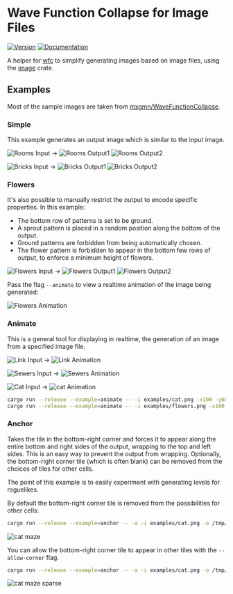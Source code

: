 # Wave Function Collapse for Image Files

[![Version](https://img.shields.io/crates/v/wfc_image.svg)](https://crates.io/crates/wfc_image)
[![Documentation](https://docs.rs/wfc_image/badge.svg)](https://docs.rs/wfc_image)

A helper for [wfc](https://github.com/stevebob/wfc/tree/master/wfc) to simplify generating
images based on image files, using the [image](https://crates.io/crates/image) crate.

## Examples

Most of the sample images are taken from [mxgmn/WaveFunctionCollapse](https://github.com/mxgmn/WaveFunctionCollapse).

### Simple

This example generates an output image which is similar to the input image.

![Rooms Input](/images/rooms.png)
->
![Rooms Output1](/images/rooms-output1.png)
![Rooms Output2](/images/rooms-output2.png)

![Bricks Input](/images/bricks.png)
->
![Bricks Output1](/images/bricks-output1.png)
![Bricks Output2](/images/bricks-output2.png)

### Flowers

It's also possible to manually restrict the output to encode specific
properties. In this example:
 - The bottom row of patterns is set to be ground.
 - A sprout pattern is placed in a random position along the bottom of the
   output.
 - Ground patterns are forbidden from being automatically chosen.
 - The flower pattern is forbidden to appear in the bottom few rows of output,
   to enforce a minimum height of flowers.

![Flowers Input](/images/flowers.png)
->
![Flowers Output1](/images/flowers-output1.png)
![Flowers Output2](/images/flowers-output2.png)

Pass the flag `--animate` to view a realtime animation of the image being generated:

![Flowers Animation](/images/flowers-animate.gif)

### Animate

This is a general tool for displaying in realtime, the generation of an image
from a specified image file.

![Link Input](/images/link.png)
->
![Link Animation](/images/link-animate.gif)

![Sewers Input](/images/sewers.png)
->
![Sewers Animation](/images/sewers-animate.gif)

![Cat Input](/images/cat.png)
->
![cat Animation](/images/cat-animate.gif)

```bash
cargo run --release --example=animate -- -i examples/cat.png -x100 -y60 -p3 --forever
cargo run --release --example=animate -- -i examples/flowers.png -x100 -y60 -p3 --all-orientations --forever
```

### Anchor

Takes the tile in the bottom-right corner and forces it to appear along the entire
bottom and right sides of the output, wrapping to the top and left sides. This is
an easy way to prevent the output from wrapping. Optionally, the bottom-right corner
tile (which is often blank) can be removed from the choices of tiles for other cells.

The point of this example is to easily experiment with generating levels for roguelikes.

By default the bottom-right corner tile is removed from the possibilities for other cells:

```bash
cargo run --release --example=anchor -- -a -i examples/cat.png -o /tmp/a.png -p3 -x100 -y100
```

![cat maze](/images/cat-maze.png)

You can allow the bottom-right corner tile to appear in other tiles with the `--allow-corner` flag.

```bash
cargo run --release --example=anchor -- -a -i examples/cat.png -o /tmp/a.png -p3 -x100 -y100 --allow-corner
```

![cat maze sparse](/images/cat-maze-sparse.png)
